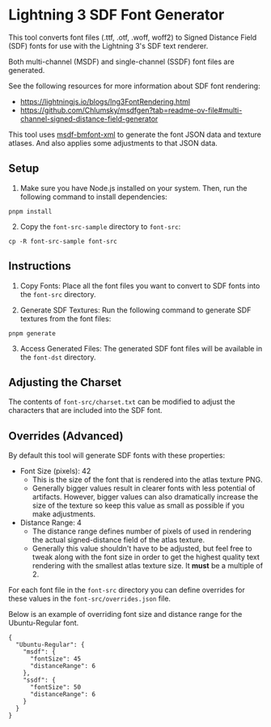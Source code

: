 # Lightning 3 SDF Font Generator

This tool converts font files (.ttf, .otf, .woff, woff2) to Signed Distance Field (SDF) fonts for use with the Lightning 3's SDF text renderer.

Both multi-channel (MSDF) and single-channel (SSDF) font files are generated.

See the following resources for more information about SDF font rendering:
- https://lightningjs.io/blogs/lng3FontRendering.html
- https://github.com/Chlumsky/msdfgen?tab=readme-ov-file#multi-channel-signed-distance-field-generator

This tool uses [msdf-bmfont-xml](https://github.com/soimy/msdf-bmfont-xml) to generate the font JSON data and texture atlases. And also applies some adjustments to that JSON data.

## Setup

1. Make sure you have Node.js installed on your system. Then, run the following command to install dependencies:

```
pnpm install
```

2. Copy the `font-src-sample` directory to `font-src`:

```
cp -R font-src-sample font-src
```

## Instructions

1. Copy Fonts: Place all the font files you want to convert to SDF fonts into the `font-src` directory.

2. Generate SDF Textures: Run the following command to generate SDF textures from the font files:

```
pnpm generate
```

3. Access Generated Files: The generated SDF font files will be available in the `font-dst` directory.

## Adjusting the Charset

The contents of `font-src/charset.txt` can be modified to adjust the characters
that are included into the SDF font.

## Overrides (Advanced)

By default this tool will generate SDF fonts with these properties:
- Font Size (pixels): 42
  - This is the size of the font that is rendered into the atlas texture PNG.
  - Generally bigger values result in clearer fonts with less potential of artifacts. However, bigger values can also dramatically increase the size of the texture so keep this value as small as possible if you make adjustments.
- Distance Range: 4
  - The distance range defines number of pixels of used in rendering the actual signed-distance field of the atlas texture.
  - Generally this value shouldn't have to be adjusted, but feel free to tweak along with the font size in order to get the highest quality text rendering with the smallest atlas texture size. It **must** be a multiple of 2.

For each font file in the `font-src` directory you can define overrides for these values in the `font-src/overrides.json` file.

Below is an example of overriding font size and distance range for the Ubuntu-Regular font.

```
{
  "Ubuntu-Regular": {
    "msdf": {
      "fontSize": 45
      "distanceRange": 6
    },
    "ssdf": {
      "fontSize": 50
      "distanceRange": 6
    }
  }
}
```
